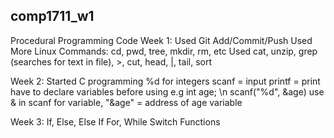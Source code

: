## comp1711_w1
Procedural Programming Code
Week 1:
   Used Git Add/Commit/Push
   Used More Linux Commands: cd, pwd, tree, mkdir, rm, etc
   Used cat, unzip, grep (searches for text in file), >, cut, head, |, tail, sort

Week 2:
   Started C programming 
   %d for integers
   scanf = input
   printf = print
   have to declare variables before using e.g int age; \n scanf("%d", &age)
   use & in scanf for variable, "&age" = address of age variable

Week 3:
   If, Else, Else If
   For, While
   Switch
   Functions